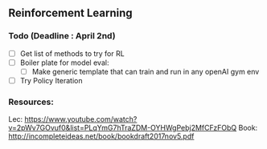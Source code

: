 ## Reinforcement Learning

### Todo (Deadline : April 2nd)

- [ ] Get list of methods to try for RL
- [ ] Boiler plate for model eval:
  - [ ] Make generic template that can train and run in any openAI gym env
- [ ] Try Policy Iteration

### Resources:

Lec: https://www.youtube.com/watch?v=2pWv7GOvuf0&list=PLqYmG7hTraZDM-OYHWgPebj2MfCFzFObQ
Book: http://incompleteideas.net/book/bookdraft2017nov5.pdf
